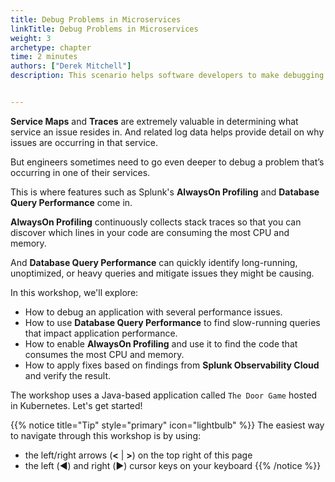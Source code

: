 ```yaml
---
title: Debug Problems in Microservices
linkTitle: Debug Problems in Microservices
weight: 3
archetype: chapter
time: 2 minutes
authors: ["Derek Mitchell"]
description: This scenario helps software developers to make debugging problems in microservices easier, faster, and more cost-effective for platform engineering teams rolling out standardized tooling. 


---
```


**Service Maps** and **Traces** are extremely valuable in determining what service an issue resides in.  And related log data helps provide detail on why issues are occurring in that service.  

But engineers sometimes need to go even deeper to debug a problem that’s occurring in one of their services.  

This is where features such as Splunk's **AlwaysOn Profiling** and **Database Query Performance** come in.

**AlwaysOn Profiling** continuously collects stack traces so that you can discover which lines in your code are consuming the most CPU and memory.  

And **Database Query Performance** can quickly identify long-running, unoptimized, or heavy queries and mitigate issues they might be causing. 

In this workshop, we'll explore:

* How to debug an application with several performance issues. 
* How to use **Database Query Performance** to find slow-running queries that impact application performance. 
* How to enable **AlwaysOn Profiling** and use it to find the code that consumes the most CPU and memory. 
* How to apply fixes based on findings from **Splunk Observability Cloud** and verify the result. 

The workshop uses a Java-based application called `The Door Game` hosted in Kubernetes. Let's get started!

{{% notice title="Tip" style="primary"  icon="lightbulb" %}}
The easiest way to navigate through this workshop is by using:

* the left/right arrows (**<** | **>**) on the top right of this page
* the left (◀️) and right (▶️) cursor keys on your keyboard
  {{% /notice %}}
